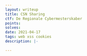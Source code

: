 ```yaml
---
layout: writeup
title: CSN Sharing
ctf: De Regionale Cybermesterskaber
points: 
solves: 
date: 2021-04-17
tags: web xss cookies
description: |-
    
---
```

